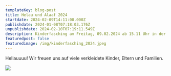 ```yaml
---
templateKey: blog-post
title: Helau und Alaaf 2024
startdate: 2024-02-09T14:11:00.000Z
publishdate: 2024-01-08T07:18:03.176Z
unpublishdate: 2024-02-10T07:19:11.549Z
description: Kinderfasching am Freitag, 09.02.2024 ab 15.11 Uhr in der Turnhalle Unzenberg
featuredpost: false
featuredimage: /img/kinderfasching_2024.jpeg
---
```

Hellauuuu! Wir freuen uns auf viele verkleidete Kinder, Eltern und Familien.

![](/img/kinderfasching_2024.jpeg)